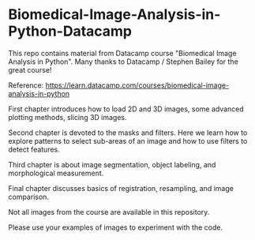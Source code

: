 # Biomedical-Image-Analysis-in-Python-Datacamp

This repo contains material from Datacamp course "Biomedical Image Analysis in Python".  Many thanks to Datacamp / Stephen Bailey for the great course!

Reference: https://learn.datacamp.com/courses/biomedical-image-analysis-in-python

First chapter introduces how to load 2D and 3D images, some advanced plotting methods, slicing 3D images.

Second chapter is devoted to the masks and filters.  Here we learn how to explore patterns to select sub-areas of an image and how to use filters to detect features. 

Third chapter is about image segmentation, object labeling, and morphological measurement.

Final chapter discusses basics of registration, resampling, and image comparison.

Not all images from the course are available in this repository.  

Please use your examples of images to experiment with the code.
